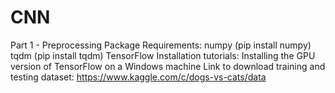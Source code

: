 # CNN
Part 1 - Preprocessing
Package Requirements: numpy (pip install numpy) tqdm (pip install tqdm)
TensorFlow Installation tutorials: Installing the GPU version of TensorFlow on a Windows machine
Link to download training and testing dataset: https://www.kaggle.com/c/dogs-vs-cats/data
